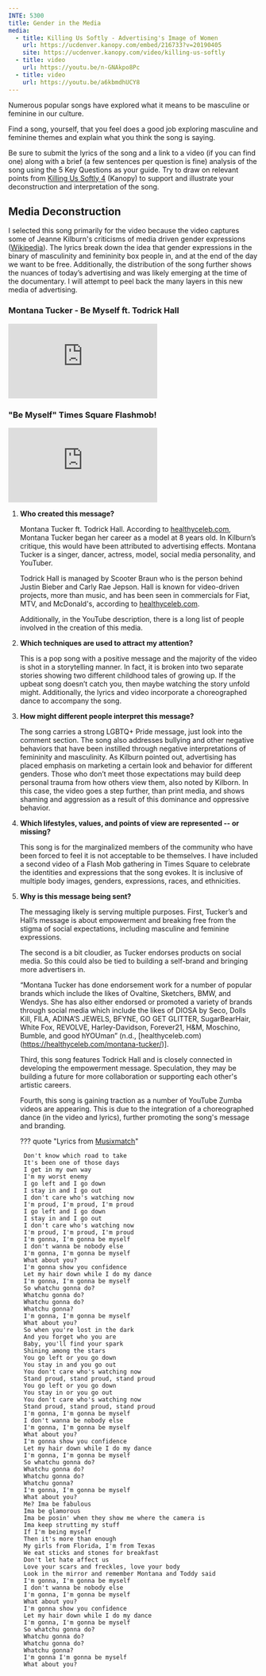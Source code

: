 ```yaml
---
INTE: 5300
title: Gender in the Media
media:
  - title: Killing Us Softly - Advertising's Image of Women
    url: https://ucdenver.kanopy.com/embed/216733?v=20190405
    site: https://ucdenver.kanopy.com/video/killing-us-softly
  - title: video
    url: https://youtu.be/n-GNAkpo8Pc
  - title: video
    url: https://youtu.be/a6kbmdhUCY8
---
```


Numerous popular songs have explored what it means to be masculine or feminine in our culture.

Find a song, yourself, that you feel does a good job exploring masculine and feminine themes and explain what you think the song is saying.

Be sure to submit the lyrics of the song and a link to a video (if you can find one) along with a brief (a few sentences per question is fine) analysis of the song using the 5 Key Questions as your guide. Try to draw on relevant points from [Killing Us Softly 4](https://www.kanopy.com/product/killing-us-softly) (Kanopy) to support and illustrate your deconstruction and interpretation of the song.

## Media Deconstruction

I selected this song primarily for the video because the video captures some of Jeanne Kilburn's criticisms of media driven gender expressions ([Wikipedia](https://en.wikipedia.org/wiki/Gender_expression)). The lyrics break down the idea that gender expressions in the binary of masculinity and femininity box people in, and at the end of the day we want to be free. Additionally, the distribution of the song further shows the nuances of today’s advertising and was likely emerging at the time of the documentary. I will attempt to peel back the many layers in this new media of advertising.

### Montana Tucker - Be Myself ft. Todrick Hall

<div class="aspect-ratio aspect-ratio--16-9">
  <iframe class="aspect-ratio--content" src="https://www.youtube-nocookie.com/embed/n-GNAkpo8Pc" title="YouTube video player" frameborder="0" allow="accelerometer; autoplay; clipboard-write; encrypted-media; gyroscope; picture-in-picture" allowfullscreen></iframe>
</div>

### "Be Myself" Times Square Flashmob!

<div class="aspect-ratio aspect-ratio--16-9">
  <iframe class="aspect-ratio--content" src="https://www.youtube-nocookie.com/embed/a6kbmdhUCY8" title="YouTube video player" frameborder="0" allow="accelerometer; autoplay; clipboard-write; encrypted-media; gyroscope; picture-in-picture" allowfullscreen></iframe>
</div>

1. **Who created this message?**

    Montana Tucker ft. Todrick Hall. According to [healthyceleb.com](https://healthyceleb.com/montana-tucker/), Montana Tucker began her career as a model at 8 years old. In Kilburn’s critique, this would have been attributed to advertising effects. Montana Tucker is a singer, dancer, actress, model, social media personality, and YouTuber.

    Todrick Hall is managed by Scooter Braun who is the person behind Justin Bieber and Carly Rae Jepson. Hall is known for video-driven projects, more than music, and has been seen in commercials for Fiat, MTV, and McDonald's, according to [healthyceleb.com](https://healthyceleb.com/todrick-hall/).

    Additionally, in the YouTube description, there is a long list of people involved in the creation of this media.

2. **Which techniques are used to attract my attention?**

    This is a pop song with a positive message and the majority of the video is shot in a storytelling manner. In fact, it is broken into two separate stories showing two different childhood tales of growing up. If the upbeat song doesn’t catch you, then maybe watching the story unfold might. Additionally, the lyrics and video incorporate a choreographed dance to accompany the song.

3. **How might different people interpret this message?**

    The song carries a strong LGBTQ+ Pride message, just look into the comment section. The song also addresses bullying and other negative behaviors that have been instilled through negative interpretations of femininity and masculinity. As Kilburn pointed out, advertising has placed emphasis on marketing a certain look and behavior for different genders. Those who don’t meet those expectations may build deep personal trauma from how others view them, also noted by Kilborn. In this case, the video goes a step further, than print media, and shows shaming and aggression as a result of this dominance and oppressive behavior.

4. **Which lifestyles, values, and points of view are represented -- or missing?**

    This song is for the marginalized members of the community who have been forced to feel it is not acceptable to be themselves. I have included a second video of a Flash Mob gathering in Times Square to celebrate the identities and expressions that the song evokes. It is inclusive of multiple body images, genders, expressions, races, and ethnicities.

5. **Why is this message being sent?**

    The messaging likely is serving multiple purposes. First, Tucker’s and Hall’s message is about empowerment and breaking free from the stigma of social expectations, including masculine and feminine expressions.

    The second is a bit cloudier, as Tucker endorses products on social media. So this could also be tied to building a self-brand and bringing more advertisers in.

    “Montana Tucker has done endorsement work for a number of popular brands which include the likes of Ovaltine, Sketchers, BMW, and Wendys. She has also either endorsed or promoted a variety of brands through social media which include the likes of DIOSA by Seco, Dolls Kill, FILA, ADINA’S JEWELS, BFYNE, GO GET GLITTER, SugarBearHair, White Fox, REVOLVE, Harley-Davidson, Forever21, H&M, Moschino, Bumble, and good hYOUman” (n.d., [healthyceleb.com)(https://healthyceleb.com/montana-tucker/)].

    Third, this song features Todrick Hall and is closely connected in developing the empowerment message. Speculation, they may be building a future for more collaboration or supporting each other's artistic careers.

    Fourth, this song is gaining traction as a number of YouTube Zumba videos are appearing. This is due to the integration of a choreographed dance (in the video and lyrics), further promoting the song's message and branding.

    ??? quote "Lyrics from [Musixmatch](https://www.musixmatch.com/)"

        Don't know which road to take  
        It's been one of those days  
        I get in my own way  
        I'm my worst enemy  
        I go left and I go down  
        I stay in and I go out  
        I don't care who's watching now  
        I'm proud, I'm proud, I'm proud  
        I go left and I go down  
        I stay in and I go out  
        I don't care who's watching now  
        I'm proud, I'm proud, I'm proud  
        I'm gonna, I'm gonna be myself  
        I don't wanna be nobody else  
        I'm gonna, I'm gonna be myself  
        What about you?  
        I'm gonna show you confidence  
        Let my hair down while I do my dance  
        I'm gonna, I'm gonna be myself  
        So whatchu gonna do?  
        Whatchu gonna do?  
        Whatchu gonna do?  
        Whatchu gonna?  
        I'm gonna, I'm gonna be myself  
        What about you?  
        So when you're lost in the dark  
        And you forget who you are  
        Baby, you'll find your spark  
        Shining among the stars  
        You go left or you go down  
        You stay in and you go out  
        You don't care who's watching now  
        Stand proud, stand proud, stand proud  
        You go left or you go down  
        You stay in or you go out  
        You don't care who's watching now  
        Stand proud, stand proud, stand proud  
        I'm gonna, I'm gonna be myself  
        I don't wanna be nobody else  
        I'm gonna, I'm gonna be myself  
        What about you?  
        I'm gonna show you confidence  
        Let my hair down while I do my dance  
        I'm gonna, I'm gonna be myself  
        So whatchu gonna do?  
        Whatchu gonna do?  
        Whatchu gonna do?  
        Whatchu gonna?  
        I'm gonna, I'm gonna be myself  
        What about you?  
        Me? Ima be fabulous  
        Ima be glamorous  
        Ima be posin' when they show me where the camera is  
        Ima keep strutting my stuff  
        If I'm being myself  
        Then it's more than enough  
        My girls from Florida, I'm from Texas  
        We eat sticks and stones for breakfast  
        Don't let hate affect us  
        Love your scars and freckles, love your body  
        Look in the mirror and remember Montana and Toddy said  
        I'm gonna, I'm gonna be myself  
        I don't wanna be nobody else  
        I'm gonna, I'm gonna be myself  
        What about you?  
        I'm gonna show you confidence  
        Let my hair down while I do my dance  
        I'm gonna, I'm gonna be myself  
        So whatchu gonna do?  
        Whatchu gonna do?  
        Whatchu gonna do?  
        Whatchu gonna?  
        I'm gonna I'm gonna be myself  
        What about you?
